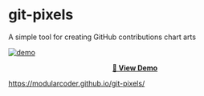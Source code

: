 # git-pixels

A simple tool for creating GitHub contributions chart arts


[![demo](https://user-images.githubusercontent.com/3959008/80331572-72571d00-8859-11ea-9867-a62068906ab5.png)](https://modularcoder.github.io/git-pixels/)


<p align="center">
  <strong>
    <a href="https://modularcoder.github.io/git-pixels/" target="_blank">🚀 View Demo</a>
  </strong>
</p>


https://modularcoder.github.io/git-pixels/

